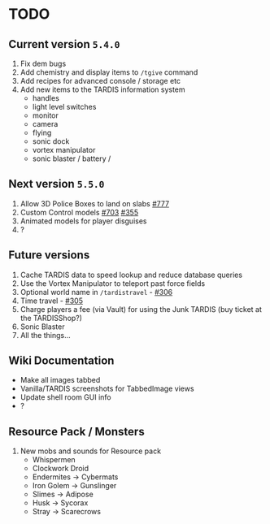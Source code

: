 # TODO

## Current version `5.4.0`

1. Fix dem bugs
2. Add chemistry and display items to `/tgive` command
3. Add recipes for advanced console / storage etc
4. Add new items to the TARDIS information system
   - handles
   - light level switches
   - monitor
   - camera
   - flying
   - sonic dock
   - vortex manipulator
   - sonic blaster / battery / 

## Next version `5.5.0`

1. Allow 3D Police Boxes to land on slabs [#777](https://github.com/eccentricdevotion/TARDIS/issues/777)
2. Custom Control models [#703](https://github.com/eccentricdevotion/TARDIS/issues/703)
   [#355](https://github.com/eccentricdevotion/TARDIS/issues/355)
3. Animated models for player disguises
4. ?

## Future versions

1. Cache TARDIS data to speed lookup and reduce database queries
2. Use the Vortex Manipulator to teleport past force fields
3. Optional world name in `/tardistravel` - [#306](https://github.com/eccentricdevotion/TARDIS/issues/306)
4. Time travel - [#305](https://github.com/eccentricdevotion/TARDIS/issues/305)
5. Charge players a fee (via Vault) for using the Junk TARDIS (buy ticket at the TARDISShop?)
6. Sonic Blaster
7. All the things...

## Wiki Documentation

* Make all images tabbed
* Vanilla/TARDIS screenshots for TabbedImage views
* Update shell room GUI info
* ?

## Resource Pack / Monsters

1. New mobs and sounds for Resource pack
    * Whispermen
    * Clockwork Droid
    * Endermites -> Cybermats
    * Iron Golem -> Gunslinger
    * Slimes -> Adipose
    * Husk -> Sycorax
    * Stray -> Scarecrows
